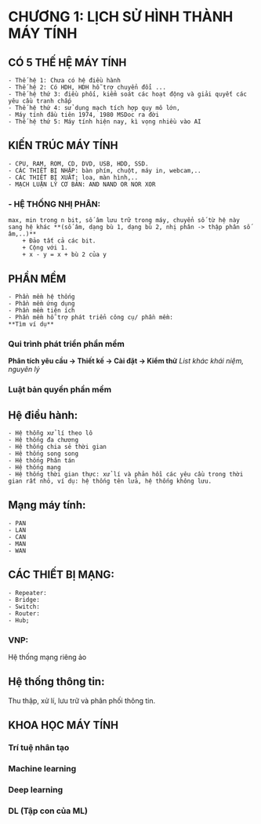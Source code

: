 # CHƯƠNG 1: LỊCH SỬ HÌNH THÀNH MÁY TÍNH
## CÓ 5 THẾ HỆ MÁY TÍNH
    - Thế hệ 1: Chưa có hệ điều hành
    - Thế hệ 2: Có HDH, HDH hỗ trợ chuyển đổi ...
    - Thế hệ thứ 3: điều phối, kiểm soát các hoạt động và giải quyết các yêu cầu tranh chấp
    - Thế hệ thứ 4: sử dụng mạch tích hợp quy mô lớn, 
    - Máy tính đầu tiên 1974, 1980 MSDoc ra đời
    - Thế hệ thứ 5: Máy tính hiện nay, kì vọng nhiều vào AI
## KIẾN TRÚC MÁY TÍNH
    - CPU, RAM, ROM, CD, DVD, USB, HDD, SSD.
    - CÁC THIẾT BỊ NHẬP: bàn phím, chuột, máy in, webcam,..
    - CÁC THIẾT BỊ XUẤT: loa, màn hình,..
    - MẠCH LUẬN LÝ CƠ BẢN: AND NAND OR NOR XOR
###    - HỆ THỐNG NHỊ PHÂN: 
    max, min trong n bit, số âm lưu trữ trong máy, chuyển số từ hệ này sang hệ khác **(số âm, dạng bù 1, dạng bù 2, nhị phân -> thập phân số âm,..)**
        + Đảo tất cả các bit.
        + Cộng với 1.
        + x - y = x + bù 2 của y
## PHẦN MỀM
    - Phần mềm hệ thống
    - Phần mềm ứng dụng
    - Phần mềm tiện ích
    - Phần mềm hỗ trợ phát triển công cụ/ phần mềm: 
    **Tìm ví dụ**
### Qui trình phát triển phần mềm
**Phân tích yêu cầu -> Thiết kế -> Cài đặt -> Kiểm thử**
*List khác khái niệm, nguyên lý*
### Luật bản quyền phần mềm
## Hệ điều hành:
    - Hệ thỗng xử lí theo lô
    - Hệ thống đa chương
    - Hệ thống chia sẻ thời gian
    - Hệ thống song song
    - Hệ thống Phân tán
    - Hệ thống mạng
    - Hệ thống thời gian thực: xử lí và phản hồi các yêu cầu trong thời gian rất nhỏ, ví dụ: hệ thống tên lửa, hệ thống không lưu.

## Mạng máy tính:
    - PAN
    - LAN
    - CAN
    - MAN
    - WAN
## CÁC THIẾT BỊ MẠNG:
    - Repeater:
    - Bridge:
    - Switch:
    - Router:
    - Hub;
### VNP:
Hệ thống mạng riêng ảo
## Hệ thống thông tin:
Thu thập, xử lí, lưu trữ và phân phối thông tin.
## KHOA HỌC MÁY TÍNH
### Trí tuệ nhân tạo
### Machine learning
### Deep learning
### DL (Tập con của ML)
